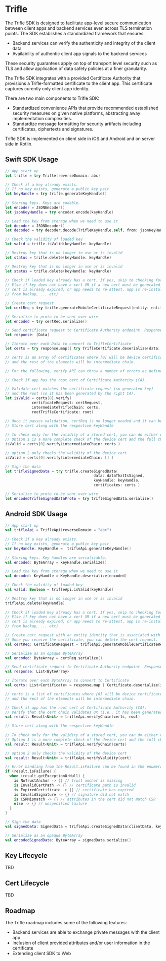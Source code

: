 # Trifle

The Trifle SDK is designed to facilitate app-level secure communication between client apps and backend services even across TLS termination points. The SDK establishes a standardized framework that ensures:
- Backend services can verify the authenticity and integrity of the client data
- Availability of authentic client app signals to the backend services

These security guarantees apply on top of transport level security such as TLS and allow application of data safety policies at a finer granularity.

The Trifle SDK integrates with a provided Certificate Authority that provisions a Trifle-formatted certificate to the client app. This certificate captures curently only client app identity. 
 
There are two main components to Trifle SDK:
- Standardized convenience APIs that provide recommended established security measures on given native platforms, abstracting away implementation complexities.
- Standardize message formatting for security artifacts including certificates, ciphertexts and signatures.

Trifle SDK is implemented on client side in iOS and Android and on server side in Kotlin. 



## Swift SDK Usage 

```swift
// App start up
let trifle = try Trifle(reverseDomain: abc)

// Check if a key already exists.
// If no key exists, generate a public key pair
let keyHandle = try trifle.generateKeyHandle()
                
// Storing keys. Keys are codable.
let encoder = JSONEncoder()
let jsonKeyHandle = try encoder.encode(keyHandle)

// Load the key from storage when we need to use it
let decoder = JSONDecoder()
let decoded = try decoder.decode(TrifleKeyHandle.self, from: jsonKeyHandle)

// Check the validity of loaded key
let valid = trifle.isValid(keyHandle: keyHandle)

// Destroy key that is no longer in use or is invalid
let status = trifle.delete(keyHandle: keyHandle)

// Destroy key that is no longer in use or is invalid
let status = trifle.delete(keyHandle: keyHandle)
        
// Check if loaded key already has a cert. If yes, skip to checking for cert validity
// Else if key does not have a cert OR if a new cert must be generated (eg because of existing
// cert is already expired, or app needs to re-attest, app is re-installed, app is restored
// from backup, ... etc)

// Create cert request
let certReq = try trifle.generateMobileCertificateRequest(entity: entity, keyHandle: keyHandle)

// Serialize to proto to be sent over wire
let encoded = try certReq.serialize()

// Send certificate request to Certificate Authority endpoint. Response will be [Data]
let response: [Data]

// Iterate over each Data to convert to TrifleCertificate
let certs = try response.map({ try TrifleCertificate.deserialize(data: $0) })

// certs is an array of certificates where [0] will be device certificate
// and the rest of the elements will be intermediate chain.

// For the following, verify API can throw a number of errors as defined by TrifleError

// Check if app has the root cert of Certificate Authority (CA). 

// Validate cert matches the certificate request (so generated key) 
// and the root (so it has been generated by the right CA).
let isValid = certs[0].verify(
            certificateRequest: certRequest,
            intermediateTrifleChain: certs,
            rootTrifleCertificate: root)

// Once it passes validation, certReq is no longer needed and it can be deleted
// Store cert along with the respective keyHandle
        
// To check only for the validity of a stored cert, you can do either of below choices
// Option 1 is a more complete check of the device cert and the full chain
isValid = certs[0].verify(intermediateChain: certs )

// option 2 only checks the validity of the device cert
isValid = certs[0].verify(intermediateChain: [] )

// Sign the data
let trifleSignedData = try trifle.createSignedData(
                                        data: dataThatIsSigned,
                                        keyHandle: keyHandle,
                                        certificates: certs )

// Serialize to proto to be sent over wire
let encodedTrifleSignedDataProto = try trifleSignedData.serialize()
```

## Android SDK Usage 

```kotlin
// App start up
val trifleApi = TrifleApi(reverseDomain = "abc")
  
// Check if a key already exists.
// If no key exists, generate a public key pair
var keyHandle: KeyHandle =  trifleApi.generateKeyHandle()
                
// Storing keys. Key handles are serializable.
val encoded: ByteArray = keyHandle.serialize()

// Load the key from storage when we need to use it
val decoded: KeyHandle = KeyHandle.deserialize(encoded)

// Check the validity of loaded key
val valid: Boolean = trifleApi.isValid(keyHandle)

// Destroy key that is no longer in use or is invalid
trifleApi.delete(keyHandle)
        
// Check if loaded key already has a cert. If yes, skip to checking for cert validity
// Else if key does not have a cert OR if a new cert must be generated (eg because of existing
// cert is already expired, or app needs to re-attest, app is re-installed, app is restored
// from backup, ... etc)

// Create cert request with an entity identity that is associated with the public key
// Once you receive the certificate, you can delete the cert request.
val certReq: CertificateRequest = trifleApi.generateMobileCertificateRequest(entity, keyHandle)

// Serialize as an opaque ByteArray
val encoded: ByteArray = certReq.serialize()

// Send certificate request to Certificate Authority endpoint. Response will be List<ByteArray>
val response: List<ByteArray>

// Iterate over each ByteArray to convert to Certificate
val certs: List<Certificate> = response.map { Certificate.deserialize(it) }

// certs is a list of certificates where [0] will be device certificate
// and the rest of the elements will be intermediate chain.

// Check if app has the root cert of Certificate Authority (CA). 
// Verify that the cert chain validates OK (i.e., it has been generated by the right CA).
val result: Result<Unit> = trifleApi.verifyChain(certs, root)

// Store cert along with the respective keyHandle
        
// To check only for the validity of a stored cert, you can do either of below choices
// Option 1 is a more complete check of the device cert and the full chain
val result: Result<Unit> = trifleApi.verifyChain(certs)

// option 2 only checks the validity of the device cert
val result: Result<Unit> = trifleApi.verifyValidity(cert)

// Error handling from the Result.isFailure can be found in the enumeration in TrifleErrors
if (result.isFailure) {
  when (result.getExceptionOrNull) {
    is NoTrustAnchor -> {} // trust anchor is missing
    is InvalidCertPath -> {} // certificate path is invalid
    is ExpiredCertificate -> {} // certificate has expired
    is InvalidSignature -> {} // signature did not match
    is CSRMismatch -> {} // attributes in the cert did not match CSR
    else -> {} // unspecified failure
  }
}

// Sign the data
val signedData: SignedData = trifleApi.createSignedData(clientData, keyHandle, certs)

// Serialize as an opaque ByteArray
val encodedSignedData: ByteArray = signedData.serialize()
```

## Key Lifecycle

TBD


## Cert Lifecycle

TBD

## Roadmap
The Trifle roadmap includes some of the following features:
- Backend services are able to exchange private messages with the client app
- Inclusion of client provided attributes and/or user information in the certificate
- Extending client SDK to Web
